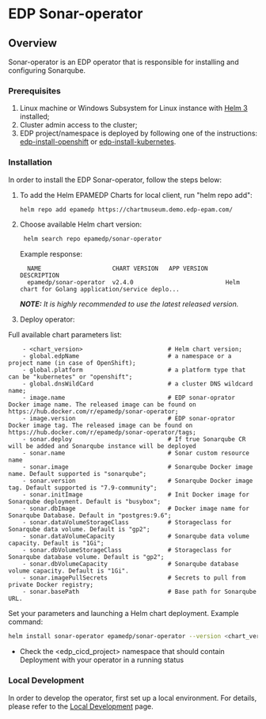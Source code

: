 # EDP Sonar-operator

## Overview

Sonar-operator is an EDP operator that is responsible for installing and configuring Sonarqube.

### Prerequisites
1. Linux machine or Windows Subsystem for Linux instance with [Helm 3](https://helm.sh/docs/intro/install/) installed;
2. Cluster admin access to the cluster;
3. EDP project/namespace is deployed by following one of the instructions: [edp-install-openshift](https://github.com/epmd-edp/edp-install/blob/master/documentation/openshift_install_edp.md#edp-project) or [edp-install-kubernetes](https://github.com/epmd-edp/edp-install/blob/master/documentation/kubernetes_install_edp.md#edp-namespace).

### Installation
In order to install the EDP Sonar-operator, follow the steps below:

1. To add the Helm EPAMEDP Charts for local client, run "helm repo add":
     ```bash
     helm repo add epamedp https://chartmuseum.demo.edp-epam.com/
     ```
2. Choose available Helm chart version:
    ```bash
     helm search repo epamedp/sonar-operator
    ```
   Example response:
   ```
     NAME                    CHART VERSION   APP VERSION     DESCRIPTION
     epamedp/sonar-operator  v2.4.0                          Helm chart for Golang application/service deplo...
     ```

    _**NOTE:** It is highly recommended to use the latest released version._
3. Deploy operator:

Full available chart parameters list:
```
    - <chart_version>                        # Helm chart version;
    - global.edpName                         # a namespace or a project name (in case of OpenShift);
    - global.platform                        # a platform type that can be "kubernetes" or "openshift";
    - global.dnsWildCard                     # a cluster DNS wildcard name;
    - image.name                             # EDP sonar-oprator Docker image name. The released image can be found on https://hub.docker.com/r/epamedp/sonar-operator;
    - image.version                          # EDP sonar-oprator Docker image tag. The released image can be found on https://hub.docker.com/r/epamedp/sonar-operator/tags;
    - sonar.deploy                           # If true Sonarqube CR will be added and Sonarqube instance will be deployed
    - sonar.name                             # Sonar custom resource name
    - sonar.image                            # Sonarqube Docker image name. Default supported is "sonarqube";
    - sonar.version                          # Sonarqube Docker image tag. Default supported is "7.9-community";
    - sonar.initImage                        # Init Docker image for Sonarqube deployment. Default is "busybox";
    - sonar.dbImage                          # Docker image name for Sonarqube Database. Default in "postgres:9.6";
    - sonar.dataVolumeStorageClass           # Storageclass for Sonarqube data volume. Default is "gp2";
    - sonar.dataVolumeCapacity               # Sonarqube data volume capacity. Default is "1Gi";
    - sonar.dbVolumeStorageClass             # Storageclass for Sonarqube database volume. Default is "gp2";
    - sonar.dbVolumeCapacity                 # Sonarqube database volume capacity. Default is "1Gi".
    - sonar.imagePullSecrets                 # Secrets to pull from private Docker registry;
    - sonar.basePath                         # Base path for Sonarqube URL.
```
Set your parameters and launching a Helm chart deployment. Example command:
```bash
helm install sonar-operator epamedp/sonar-operator --version <chart_version> --namespace <edp_cicd_project> --set name=sonar-operator --set global.edpName=<edp_cicd_project> --set global.platform=<platform_type> --set global.dnsWildCard=<cluster_DNS_wildcard> --set image.name=epamedp/sonar-operator --set image.version=<operator_version>
```

* Check the <edp_cicd_project> namespace that should contain Deployment with your operator in a running status

### Local Development
In order to develop the operator, first set up a local environment. For details, please refer to the [Local Development](documentation/local-development.md) page.